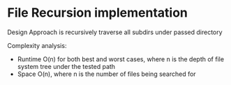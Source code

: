 
# File Recursion implementation
Design Approach is recursively traverse all subdirs under passed directory 

Complexity analysis:
* Runtime O(n) for both best and worst cases, where n is the depth of file system tree under the tested path
* Space O(n), where n is the number of files being searched for
